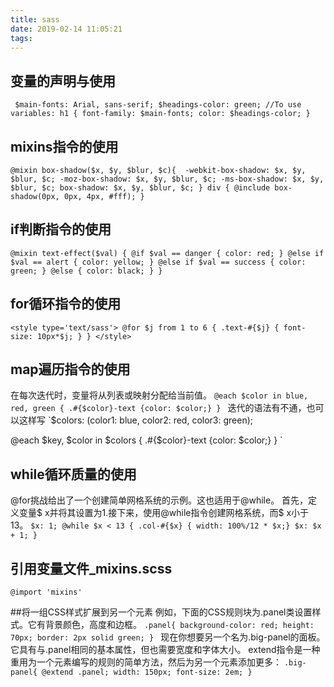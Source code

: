```yaml
---
title: sass
date: 2019-02-14 11:05:21
tags:
---
```


## 变量的声明与使用
`
$main-fonts: Arial, sans-serif;
$headings-color: green;
//To use variables:
h1 {
  font-family: $main-fonts;
  color: $headings-color;
}`

## mixins指令的使用
`@mixin box-shadow($x, $y, $blur, $c){ 
  -webkit-box-shadow: $x, $y, $blur, $c;
  -moz-box-shadow: $x, $y, $blur, $c;
  -ms-box-shadow: $x, $y, $blur, $c;
  box-shadow: $x, $y, $blur, $c;
}
div {
  @include box-shadow(0px, 0px, 4px, #fff);
}
`

## if判断指令的使用
`@mixin text-effect($val) {
  @if $val == danger {
    color: red;
  }
  @else if $val == alert {
    color: yellow;
  }
  @else if $val == success {
    color: green;
  }
  @else {
    color: black;
  }
}`

## for循环指令的使用
`<style type='text/sass'>
  @for $j from 1 to 6 {
    .text-#{$j} { font-size: 10px*$j; }
  }
</style>
`

## map遍历指令的使用
在每次迭代时，变量将从列表或映射分配给当前值。
`@each $color in blue, red, green {
  .#{$color}-text {color: $color;}
}
`
迭代的语法有不通，也可以这样写
`$colors: (color1: blue, color2: red, color3: green);

@each $key, $color in $colors {
  .#{$color}-text {color: $color;}
}
`

## while循环质量的使用
@for挑战给出了一个创建简单网格系统的示例。这也适用于@while。
首先，定义变量$ x并将其设置为1.接下来，使用@while指令创建网格系统，而$ x小于13。
`$x: 1;
@while $x < 13 {
  .col-#{$x} { width: 100%/12 * $x;}
  $x: $x + 1;
}`

## 引用变量文件_mixins.scss
`@import 'mixins'`

##将一组CSS样式扩展到另一个元素
例如，下面的CSS规则块为.panel类设置样式。它有背景颜色，高度和边框。
`.panel{
  background-color: red;
  height: 70px;
  border: 2px solid green;
}
`
现在你想要另一个名为.big-panel的面板。它具有与.panel相同的基本属性，但也需要宽度和字体大小。
extend指令是一种重用为一个元素编写的规则的简单方法，然后为另一个元素添加更多：
`
.big-panel{
  @extend .panel;
  width: 150px;
  font-size: 2em;
}
`


